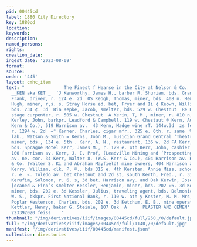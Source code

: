 ```yaml
---
pid: 00445cd
label: 1880 City Directory
key: 1880cd
location: 
keywords: 
description: 
named_persons: 
rights: 
creation_date: 
ingest_date: '2023-08-09'
format: 
source: 
order: '445'
layout: cmhc_item
text: "               The Finest f Hearse in the City at Nelson & Co.     a Si i  a
  __KEN aka KET _  ‘J Kenworthy, James H., barber R. Shurian, bds. Grand Hotel é Kenyon,
  Frank, driver, r. 124 e. 2d  OS Keogh, Thomas, miner, bds. 408 n. Hemlock  Bs Keon,
  Hugh, miner, r,s. s. Stray Horse ed. bet, Fryer and Ii ¢ Keown, William, carpenter,
  bds. 234 ¢. 3d  Bia Kepke, Jacob, smelter, bds. 529 w. Chestnut  Re Keplinger, Luther,
  stage curpenter, r. 505 w. Chestnut  A Kerin, T, M., miner, r. 810 n, Poplar .  92
  Kerley, John, barkpr. Leadford & Campbell, 119 w. Chestaut ® Kern, Adolph, (Siegel,
  Kern & Co.), 519 Harrison av.  43 Kern, Madge wine rT. 144w.3d  zs fernan, Carrie,
  r. 1294 w. 2d  =° Kerner, Charles, cigar mfr., 325 e. 6th, r. same  % Kerns, Andrew,
  lab., Watson & Smith = Kerns, Jobn M., musician Grand Central ‘Theatre Kerns, Joseph,
  miner, bds., 134 e. 5th . Kerr, A. N., restaurant, 136 w. 2d FA Kerr, A. W., painter,
  bds. Sprague Motel Kerr, James M., r. 129 e. 4th Kerr, John, cashier City Bank,
  100 [arrison av. Kerr, J. I. Prof, (Leadville Mining and ‘Prospecting Bureas Harrison
  av. ne. cor. 34 Kerr, Walter 8. (W.S. Kerr & Co.), 404 Harrison av. Kerr, W. S.
  & Co. (Walter S. Ki and Abraham Mayfield! mine owners, 404 Harrison av. cor. 4th
  Kerry, William, clk. P. ©., bds 315 e. 4th Kersten, Annie Miss, school teacher,
  r. e. «. Toledo av. bet Chestnut and 2d st, south Kerth, Fred., r. 314 n. Poplar
  Kerufim, Solomon, r. 6. s, 3d bet. Harrison avy. and Oak Kerwin, Joseph R., clk.
  [ocaned & Finn’s smelter Kessler, Benjamin, miner, bds. 202 «6. 3d Keasler, George,
  miner, bds. 202 e. 3d Kessler, Julius, traveling agent, bds. Delmonico Kessler,
  W. S., bkkpr. First National Bank, r. 110 w. ath y Kester, M. M. Mrs,, r. 312 n,
  Poplar Kesterson, Charles, bds. 202 e. 3d Ketchum, E. B., mine operator, bds. Deimonico
  Kettler, Henry, baker G. Steinle, 107 Oak  A      PLASTER AND CEMEN'  ABADIE & ARNOLDS,
  223392020 feiss    "
thumbnail: "/img/derivatives/iiif/images/00445cd/full/250,/0/default.jpg"
full: "/img/derivatives/iiif/images/00445cd/full/1140,/0/default.jpg"
manifest: "/img/derivatives/iiif/00445cd/manifest.json"
collection: directories
---
```


